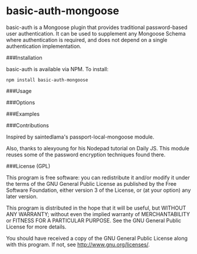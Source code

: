 # basic-auth-mongoose

basic-auth is a Mongoose plugin that provides traditional password-based user authentication. It can be used to supplement any Mongoose Schema where authentication is required, and does not depend on a single authentication implementation.

###Installation

basic-auth is available via NPM. To install:

`npm install basic-auth-mongoose`

###Usage

###Options

###Examples

###Contributions

Inspired by saintedlama's passport-local-mongoose module.

Also, thanks to alexyoung for his Nodepad tutorial on Daily JS.
This module reuses some of the password encryption techniques found there.

###License (GPL)

This program is free software: you can redistribute it and/or modify
it under the terms of the GNU General Public License as published by
the Free Software Foundation, either version 3 of the License, or
(at your option) any later version.

This program is distributed in the hope that it will be useful,
but WITHOUT ANY WARRANTY; without even the implied warranty of
MERCHANTABILITY or FITNESS FOR A PARTICULAR PURPOSE. See the
GNU General Public License for more details.

You should have received a copy of the GNU General Public License
along with this program. If not, see http://www.gnu.org/licenses/.